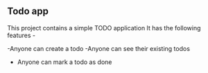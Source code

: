 ## Todo app

This project contains a simple TODO application
It has the following features -

-Anyone can create a todo
-Anyone can see their existing todos
- Anyone can mark a todo as done